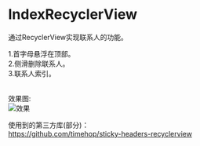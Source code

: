 # IndexRecyclerView  

通过RecyclerView实现联系人的功能。

1.首字母悬浮在顶部。<br />
2.侧滑删除联系人。<br />
3.联系人索引。<br />
<br />

效果图: <br />![效果](https://raw.githubusercontent.com/jiang111/IndexRecyclerView/master/art/art.gif)

使用到的第三方库(部分)：<br />
https://github.com/timehop/sticky-headers-recyclerview
